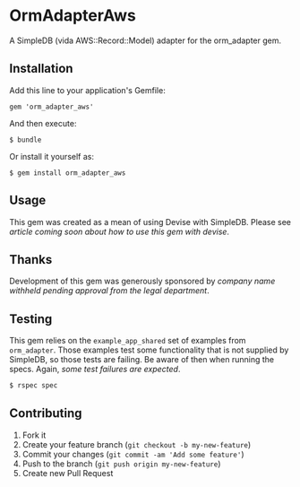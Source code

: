 # OrmAdapterAws

A SimpleDB (vida AWS::Record::Model) adapter for the orm_adapter gem.

## Installation

Add this line to your application's Gemfile:

    gem 'orm_adapter_aws'

And then execute:

    $ bundle

Or install it yourself as:

    $ gem install orm_adapter_aws

## Usage

This gem was created as a mean of using Devise with SimpleDB.  Please
see _article coming soon about how to use this gem with devise_.

## Thanks

Development of this gem was generously sponsored by _company name
withheld pending approval from the legal department_.

## Testing

This gem relies on the `example_app_shared` set of examples from
`orm_adapter`.  Those examples test some functionality that is not
supplied by SimpleDB, so those tests are failing.  Be aware of then
when running the specs.  Again, *some test failures are expected*. 

```bash
$ rspec spec
```

## Contributing

1. Fork it
2. Create your feature branch (`git checkout -b my-new-feature`)
3. Commit your changes (`git commit -am 'Add some feature'`)
4. Push to the branch (`git push origin my-new-feature`)
5. Create new Pull Request
